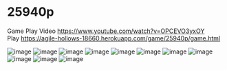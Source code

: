 # 25940p

Game Play Video https://www.youtube.com/watch?v=OPCEVO3yxOY <br/>
Play https://agile-hollows-18660.herokuapp.com/game/25940p/game.html

![image](screenshot/21-4.png)
![image](screenshot/21-5.png)
![image](screenshot/21-6.png)
![image](screenshot/21-7.png)
![image](screenshot/21-8.png)
![image](screenshot/21-9.png)
![image](screenshot/21-10.png)
![image](screenshot/21-11.png)
![image](screenshot/21-12.png)
![image](screenshot/21-13.png)
![image](screenshot/11-1.png)
